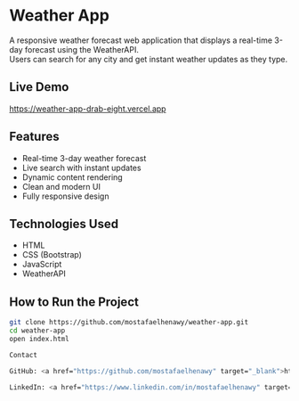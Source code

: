 

# Weather App

A responsive weather forecast web application that displays a real-time 3-day forecast using the WeatherAPI.  
Users can search for any city and get instant weather updates as they type.

## Live Demo  
<a href="https://weather-app-drab-eight.vercel.app" target="_blank">https://weather-app-drab-eight.vercel.app</a>

## Features  
- Real-time 3-day weather forecast  
- Live search with instant updates  
- Dynamic content rendering  
- Clean and modern UI  
- Fully responsive design

## Technologies Used  
- HTML  
- CSS (Bootstrap)  
- JavaScript  
- WeatherAPI

## How to Run the Project  
```bash
git clone https://github.com/mostafaelhenawy/weather-app.git
cd weather-app
open index.html

Contact

GitHub: <a href="https://github.com/mostafaelhenawy" target="_blank">https://github.com/mostafaelhenawy</a>

LinkedIn: <a href="https://www.linkedin.com/in/mostafaelhenawy" target="_blank">https://www.linkedin.com/in/mostafaelhenawy</a>

